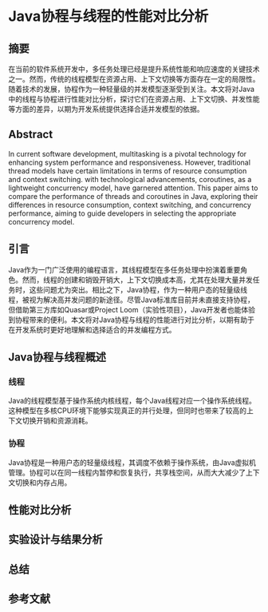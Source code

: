 # Java协程与线程的性能对比分析

## 摘要

在当前的软件系统开发中，多任务处理已经是提升系统性能和响应速度的关键技术之一。然而，传统的线程模型在资源占用、上下文切换等方面存在一定的局限性。随着技术的发展，协程作为一种轻量级的并发模型逐渐受到关注。本文将对Java中的线程与协程进行性能对比分析，探讨它们在资源占用、上下文切换、并发性能等方面的差异，以期为开发系统提供选择合适并发模型的依据。

## Abstract

In current software development, multitasking is a pivotal technology for enhancing system performance and responsiveness. However, traditional thread models have certain limitations in terms of resource consumption and context switching. with technological advancements, coroutines, as a lightweight concurrency model, have garnered attention. This paper aims to compare the performance of threads and coroutines in Java, exploring their differences in resource consumption, context switching, and concurrency performance, aiming to guide developers in selecting the appropriate concurrency model.

## 引言

Java作为一门广泛使用的编程语言，其线程模型在多任务处理中扮演着重要角色。然而，线程的创建和销毁开销大，上下文切换成本高，尤其在处理大量并发任务时，这些问题尤为突出。相比之下，Java协程，作为一种用户态的轻量级线程，被视为解决高并发问题的新途径。尽管Java标准库目前并未直接支持协程，但借助第三方库如Quasar或Project Loom（实验性项目），Java开发者也能体验到协程带来的便利。本文将对Java协程与线程的性能进行对比分析，以期有助于在开发系统时更好地理解和选择适合的并发编程方式。

## Java协程与线程概述

### 线程

Java的线程模型基于操作系统内核线程，每个Java线程对应一个操作系统线程。这种模型在多核CPU环境下能够实现真正的并行处理，但同时也带来了较高的上下文切换开销和资源消耗。

### 协程

Java协程是一种用户态的轻量级线程，其调度不依赖于操作系统，由Java虚拟机管理。协程可以在同一线程内暂停和恢复执行，共享栈空间，从而大大减少了上下文切换和内存占用。

## 性能对比分析

## 实验设计与结果分析

## 总结

## 参考文献
